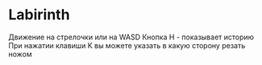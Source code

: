 # Labirinth
Движение на стрелочки или на WASD
Кнопка H - показывает историю
При нажатии клавиши K вы можете указать в какую сторону резать ножом
